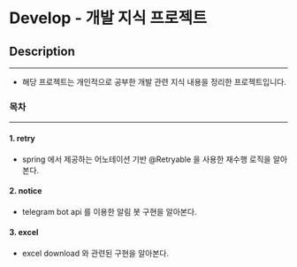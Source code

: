 # Develop - 개발 지식 프로젝트

##

## Description
*** 
- 해당 프로젝트는 개인적으로 공부한 개발 관련 지식 내용을 정리한 프로젝트입니다.

### 목차
***

#### 1. retry
- spring 에서 제공하는 어노테이션 기반 @Retryable 을 사용한 재수행 로직을 알아본다.

#### 2. notice
- telegram bot api 를 이용한 알림 봇 구현을 알아본다.

#### 3. excel
- excel download 와 관련된 구현을 알아본다.